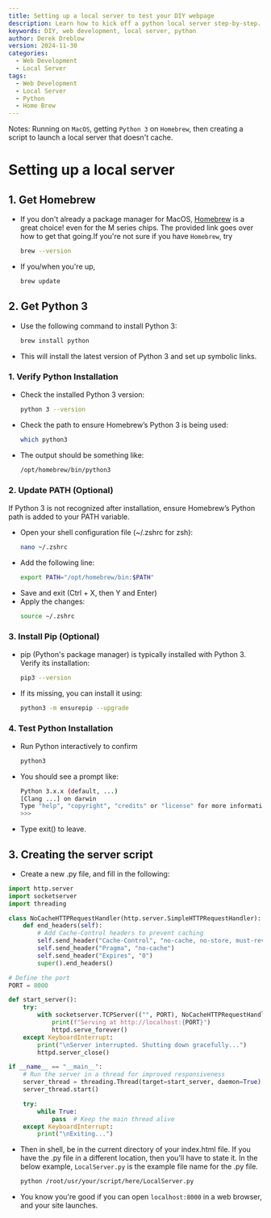 ```yaml
---
title: Setting up a local server to test your DIY webpage
description: Learn how to kick off a python local server step-by-step.
keywords: DIY, web development, local server, python
author: Derek Dreblow
version: 2024-11-30
categories:
  - Web Development
  - Local Server
tags:
  - Web Development
  - Local Server
  - Python
  - Home Brew
---
```

Notes: Running on `MacOS`, getting `Python 3` on `Homebrew`, then creating a script to launch a local server that doesn't cache.

# Setting up a local server

## 1. Get Homebrew 
* If you don't already a package manager for MacOS, [Homebrew](https://brew.sh) is a great choice! even for the M series chips. The provided link goes over how to get that going.If you're not sure if you have `Homebrew`, try
  ```bash
  brew --version
  ```
* If you/when you're up, 
    ```bash
    brew update
    ```
## 2. Get Python 3
* Use the following command to install Python 3:
  ```bash
  brew install python
  ```
* This will install the latest version of Python 3 and set up symbolic links.

### 1. Verify Python Installation
* Check the installed Python 3 version:
  ```bash
  python 3 --version
  ```
* Check the path to ensure Homebrew’s Python 3 is being used:
  ```bash
  which python3
  ```
* The output should be something like:
  ```bash
  /opt/homebrew/bin/python3
  ```
### 2. Update PATH (Optional)
If Python 3 is not recognized after installation, ensure Homebrew’s Python path is added to your PATH variable.
* Open your shell configuration file (~/.zshrc for zsh):
  ```bash
  nano ~/.zshrc
  ```
* Add the following line:
  ```bash
  export PATH="/opt/homebrew/bin:$PATH"
  ```
* Save and exit (Ctrl + X, then Y and Enter)
* Apply the changes:
  ```bash
  source ~/.zshrc
  ```
### 3. Install Pip (Optional)
* pip (Python's package manager) is typically installed with Python 3. Verify its installation: 
  ```bash
  pip3 --version
  ```
* If its missing, you can install it using:
  ```bash
  python3 -m ensurepip --upgrade
  ```
### 4. Test Python Installation
* Run Python interactively to confirm
  ```bash
  python3
  ```
* You should see a prompt like:
  ```bash
  Python 3.x.x (default, ...)
  [Clang ...] on darwin
  Type "help", "copyright", "credits" or "license" for more information.
  >>>
  ```
* Type exit() to leave.

## 3. Creating the server script
* Create a new .py file, and fill in the following:
```py
import http.server
import socketserver
import threading

class NoCacheHTTPRequestHandler(http.server.SimpleHTTPRequestHandler):
    def end_headers(self):
        # Add Cache-Control headers to prevent caching
        self.send_header("Cache-Control", "no-cache, no-store, must-revalidate")
        self.send_header("Pragma", "no-cache")
        self.send_header("Expires", "0")
        super().end_headers()

# Define the port
PORT = 8000

def start_server():
    try:
        with socketserver.TCPServer(("", PORT), NoCacheHTTPRequestHandler) as httpd:
            print(f"Serving at http://localhost:{PORT}")
            httpd.serve_forever()
    except KeyboardInterrupt:
        print("\nServer interrupted. Shutting down gracefully...")
        httpd.server_close()

if __name__ == "__main__":
    # Run the server in a thread for improved responsiveness
    server_thread = threading.Thread(target=start_server, daemon=True)
    server_thread.start()

    try:
        while True:
            pass  # Keep the main thread alive
    except KeyboardInterrupt:
        print("\nExiting...")
```
* Then in shell, be in the current directory of your index.html file. If you have the .py file in a different location, then you'll have to state it. In the below example, `LocalServer.py` is the example file name for the .py file.
  ```bash
  python /root/usr/your/script/here/LocalServer.py
  ```
* You know you're good if you can open `localhost:8000` in a web browser, and your site launches. 